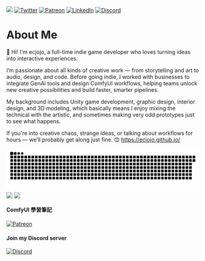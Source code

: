 ![](https://komarev.com/ghpvc/?username=ecjojo&style=for-the-badge&color=green&abbreviated=true)
[![Twitter][twitter-shield]][twitter-url] 
[![Patreon][patreon-shield]][patreon-url] 
[![LinkedIn][linkedin-shield]][linkedin-url]
[![Discord][discord-shield]][discord-url] 


# About Me
👋 Hi! I'm ecjojo, a full-time indie game developer who loves turning ideas into interactive experiences.

I’m passionate about all kinds of creative work — from storytelling and art to audio, design, and code. Before going indie, I worked with businesses to integrate GenAI tools and design ComfyUI workflows, helping teams unlock new creative possibilities and build faster, smarter pipelines.

My background includes Unity game development, graphic design, interior design, and 3D modeling, which basically means I enjoy mixing the technical with the artistic, and sometimes making very odd prototypes just to see what happens.

If you're into creative chaos, strange ideas, or talking about workflows for hours — we’ll probably get along just fine. 😊
https://ecjojo.github.io/
 
<picture>
  <source media="(prefers-color-scheme: dark)" srcset="https://raw.githubusercontent.com/ecjojo/ecjojo/output/github-contribution-grid-snake-dark.svg">
  <source media="(prefers-color-scheme: light)" srcset="https://raw.githubusercontent.com/ecjojo/ecjojo/output/github-contribution-grid-snake.svg">
  <img alt="github contribution grid snake animation" src="https://raw.githubusercontent.com/ecjojo/ecjojo/output/github-contribution-grid-snake.svg">
</picture>

<div>
  <img align="center" src="https://github-readme-stats.vercel.app/api?username=ecjojo&show_icons=true&theme=dark&include_all_commits=true&count_private=true&hide=issues"/>
  <img align="center" height="170" src="https://github-readme-stats.vercel.app/api/top-langs/?username=ecjojo&layout=compact&langs_count=16&theme=dark"/>
</div>

####  ComfyUI 學習筆記
[![Patreon][patreon-shield]][patreon-url] 

####  Join my Discord server
[![Discord][discord-shield]][discord-url] 



[patreon-shield]: https://img.shields.io/badge/-Patreon-black.svg?style=for-the-badge&logo=patreon&colorB=555
[patreon-url]: https://www.patreon.com/ecjojo
[discord-shield]: https://img.shields.io/badge/-Discord-black.svg?style=for-the-badge&logo=discord&colorB=555
[discord-url]: https://discord.gg/qxQMyjkcqE
[twitter-shield]: https://img.shields.io/badge/-Twitter-black.svg?style=for-the-badge&logo=twitter&colorB=555
[twitter-url]: https://twitter.com/ecjojoDEV
[linkedin-shield]: https://img.shields.io/badge/-LinkedIn-%230077B5?style=for-the-badge&logo=linkedin&logoColor=white
[linkedin-url]: https://www.linkedin.com/in/ecjojo/


